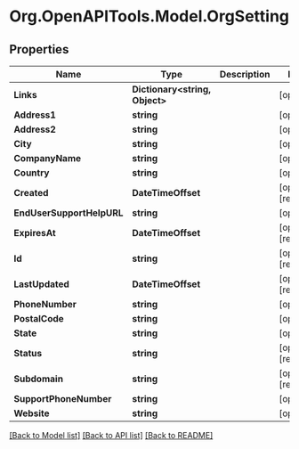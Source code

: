 # Org.OpenAPITools.Model.OrgSetting

## Properties

Name | Type | Description | Notes
------------ | ------------- | ------------- | -------------
**Links** | **Dictionary&lt;string, Object&gt;** |  | [optional] 
**Address1** | **string** |  | [optional] 
**Address2** | **string** |  | [optional] 
**City** | **string** |  | [optional] 
**CompanyName** | **string** |  | [optional] 
**Country** | **string** |  | [optional] 
**Created** | **DateTimeOffset** |  | [optional] [readonly] 
**EndUserSupportHelpURL** | **string** |  | [optional] 
**ExpiresAt** | **DateTimeOffset** |  | [optional] [readonly] 
**Id** | **string** |  | [optional] [readonly] 
**LastUpdated** | **DateTimeOffset** |  | [optional] [readonly] 
**PhoneNumber** | **string** |  | [optional] 
**PostalCode** | **string** |  | [optional] 
**State** | **string** |  | [optional] 
**Status** | **string** |  | [optional] [readonly] 
**Subdomain** | **string** |  | [optional] [readonly] 
**SupportPhoneNumber** | **string** |  | [optional] 
**Website** | **string** |  | [optional] 

[[Back to Model list]](../README.md#documentation-for-models) [[Back to API list]](../README.md#documentation-for-api-endpoints) [[Back to README]](../README.md)

